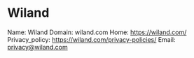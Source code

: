
# Wiland

Name: Wiland
Domain: wiland.com
Home: https://wiland.com/
Privacy_policy: https://wiland.com/privacy-policies/
Email: privacy@wiland.com
